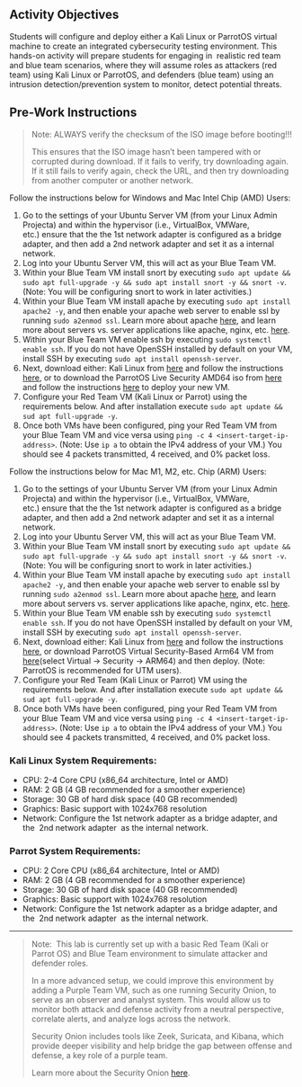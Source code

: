 ## Activity Objectives

Students will configure and deploy either a Kali Linux or ParrotOS virtual machine to create an integrated cybersecurity testing environment. This hands-on activity will prepare students for engaging in  realistic red team and blue team scenarios, where they will assume roles as attackers (red team) using Kali Linux or ParrotOS, and defenders (blue team) using an intrusion detection/prevention system to monitor, detect potential threats.

## Pre-Work Instructions
> Note: ALWAYS verify the checksum of the ISO image before booting!!!
>
> This ensures that the ISO image hasn’t been tampered with or corrupted during download. If it fails to verify, try downloading again. If it still fails to verify again, check the URL, and then try downloading from another computer or another network.

Follow the instructions below for Windows and Mac Intel Chip (AMD) Users:
1. Go to the settings of your Ubuntu Server VM (from your Linux Admin Projecta) and within the hypervisor (i.e., VirtualBox, VMWare, etc.) ensure that the  the 1st network adapter is configured as a bridge adapter, and then add a 2nd network adapter and set it as a internal network.
2. Log into your Ubuntu Server VM, this will act as your Blue Team VM.
3. Within your Blue Team VM install snort by executing `sudo apt update && sudo apt full-upgrade -y && sudo apt install snort -y && snort -v`. (Note: You will be configuring snort to work in later activities.)
4. Within your Blue Team VM install apache by executing `sudo apt install apache2 -y`, and then enable your apache web server to enable ssl by running `sudo a2enmod ssl`. Learn more about apache [here](https://www.sumologic.com/blog/apache-web-server-introduction), and learn more about servers vs. server applications like apache, nginx, etc. [here](https://www.youtube.com/watch?v=VXmvM2QtuMU&t=10s).
5. Within your Blue Team VM enable ssh by executing `sudo systemctl enable ssh`. If you do not have OpenSSH installed by default on your VM, install SSH by executing `sudo apt install openssh-server`.
6. Next, download either: Kali Linux from [here](https://www.kali.org/get-kali/#kali-installer-images) and follow the instructions [here](https://www.kali.org/docs/virtualization/install-virtualbox-guest-vm/), or to download the ParrotOS Live Security AMD64 iso from [here](https://parrotsec.org/download/) and follow the instructions [here](https://parrotsec.org/docs/installation/) to deploy your new VM.
7. Configure your Red Team VM (Kali Linux or Parrot) using the requirements below. And after installation execute `sudo apt update && sud apt full-upgrade -y`.
8. Once both VMs have been configured, ping your Red Team VM from your Blue Team VM and vice versa using `ping -c 4 <insert-target-ip-address>`. (Note: Use `ip a` to obtain the IPv4 address of your VM.) You should see 4 packets transmitted, 4 received, and 0% packet loss.
   

Follow the instructions below for Mac M1, M2, etc. Chip (ARM) Users:
1. Go to the settings of your Ubuntu Server VM (from your Linux Admin Projecta) and within the hypervisor (i.e., VirtualBox, VMWare, etc.) ensure that the  the 1st network adapter is configured as a bridge adapter, and then add a 2nd network adapter and set it as a internal network.
2. Log into your Ubuntu Server VM, this will act as your Blue Team VM.
3. Within your Blue Team VM install snort by executing `sudo apt update && sudo apt full-upgrade -y && sudo apt install snort -y && snort -v`. (Note: You will be configuring snort to work in later activities.)
4. Within your Blue Team VM install apache by executing `sudo apt install apache2 -y`, and then enable your apache web server to enable ssl by running `sudo a2enmod ssl`. Learn more about apache [here](https://www.sumologic.com/blog/apache-web-server-introduction), and learn more about servers vs. server applications like apache, nginx, etc. [here](https://www.youtube.com/watch?v=VXmvM2QtuMU&t=10s).
5. Within your Blue Team VM enable ssh by executing `sudo systemctl enable ssh`. If you do not have OpenSSH installed by default on your VM, install SSH by executing `sudo apt install openssh-server`.
6. Next, download either: Kali Linux from [here](https://www.kali.org/get-kali/#kali-installer-images) and follow the instructions [here](https://www.kali.org/docs/virtualization/install-virtualbox-guest-vm/), or download ParrotOS Virtual Security-Based Arm64 VM from [here](https://parrotsec.org/download/)(select Virtual -> Security -> ARM64) and then deploy. (Note: ParrotOS is recommended for UTM users).
7. Configure your Red Team (Kali Linux or Parrot) VM using the requirements below. And after installation execute `sudo apt update && sud apt full-upgrade -y`.
8. Once both VMs have been configured, ping your Red Team VM from your Blue Team VM and vice versa using `ping -c 4 <insert-target-ip-address>`. (Note: Use `ip a` to obtain the IPv4 address of your VM.) You should see 4 packets transmitted, 4 received, and 0% packet loss.

### Kali Linux System Requirements:

- CPU: 2-4 Core CPU (x86_64 architecture, Intel or AMD)
- RAM: 2 GB (4 GB recommended for a smoother experience)
- Storage: 30 GB of hard disk space (40 GB recommended)
- Graphics: Basic support with 1024x768 resolution
- Network: Configure the 1st network adapter as a bridge adapter, and the  2nd network adapter  as the internal network. 

### Parrot System Requirements:

- CPU: 2 Core CPU (x86_64 architecture, Intel or AMD)
- RAM: 2 GB (4 GB recommended for a smoother experience)
- Storage: 30 GB of hard disk space (40 GB recommended)
- Graphics: Basic support with 1024x768 resolution
- Network: Configure the 1st network adapter as a bridge adapter, and the  2nd network adapter  as the internal network. 

------
> Note:  This lab is currently set up with a basic Red Team (Kali or Parrot OS) and Blue Team environment to simulate attacker and defender roles.
>
> In a more advanced setup, we could improve this environment by adding a Purple Team VM, such as one running Security Onion, to serve as an observer and analyst system. This would allow us to monitor both attack and defense activity from a neutral perspective, correlate alerts, and analyze logs across the network.
>
> Security Onion includes tools like Zeek, Suricata, and Kibana, which provide deeper visibility and help bridge the gap between offense and defense, a key role of a purple team.
>
> Learn more about the Security Onion [here](https://docs.securityonion.net/en/2.4/about.html).
